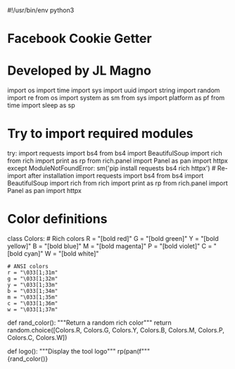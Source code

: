 #!/usr/bin/env python3
# Facebook Cookie Getter
# Developed by JL Magno

import os
import time
import sys
import uuid
import string
import random
import re
from os import system as sm
from sys import platform as pf
from time import sleep as sp

# Try to import required modules
try:
    import requests
    import bs4
    from bs4 import BeautifulSoup
    import rich
    from rich import print as rp
    from rich.panel import Panel as pan
    import httpx
except ModuleNotFoundError:
    sm('pip install requests bs4 rich httpx')
    # Re-import after installation
    import requests
    import bs4
    from bs4 import BeautifulSoup
    import rich
    from rich import print as rp
    from rich.panel import Panel as pan
    import httpx

# Color definitions
class Colors:
    # Rich colors
    R = "[bold red]"
    G = "[bold green]"
    Y = "[bold yellow]"
    B = "[bold blue]"
    M = "[bold magenta]"
    P = "[bold violet]"
    C = "[bold cyan]"
    W = "[bold white]"
    
    # ANSI colors
    r = "\033[1;31m"
    g = "\033[1;32m"
    y = "\033[1;33m"
    b = "\033[1;34m"
    m = "\033[1;35m"
    c = "\033[1;36m"
    w = "\033[1;37m"

def rand_color():
    """Return a random rich color"""
    return random.choice([Colors.R, Colors.G, Colors.Y, Colors.B, Colors.M, Colors.P, Colors.C, Colors.W])

def logo():
    """Display the tool logo"""
    rp(pan(f"""\
{rand_color()}                     
